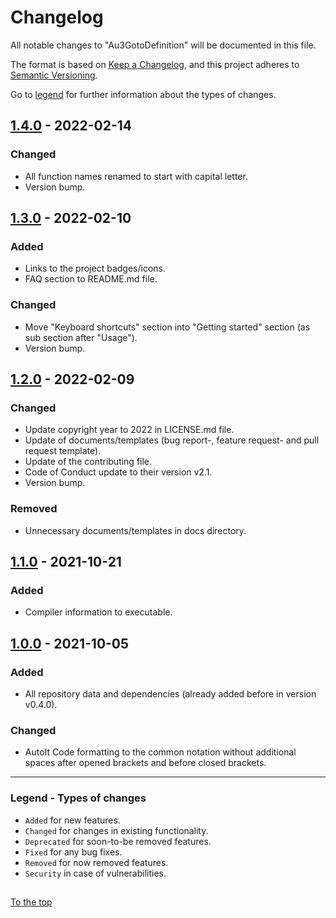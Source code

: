 #####

# Changelog

All notable changes to "Au3GotoDefinition" will be documented in this file.

The format is based on [Keep a Changelog](https://keepachangelog.com/en/1.0.0/),
and this project adheres to [Semantic Versioning](https://semver.org/spec/v2.0.0.html).

Go to [legend](#legend---types-of-changes) for further information about the types of changes.

## [1.4.0] - 2022-02-14

### Changed

- All function names renamed to start with capital letter.
- Version bump.

## [1.3.0] - 2022-02-10

### Added

- Links to the project badges/icons.
- FAQ section to README.md file.

### Changed

- Move "Keyboard shortcuts" section into "Getting started" section (as sub section after "Usage").
- Version bump.

## [1.2.0] - 2022-02-09

### Changed

- Update copyright year to 2022 in LICENSE.md file.
- Update of documents/templates (bug report-, feature request- and pull request template).
- Update of the contributing file.
- Code of Conduct update to their version v2.1.
- Version bump.

### Removed

- Unnecessary documents/templates in docs directory.

## [1.1.0] - 2021-10-21

### Added

- Compiler information to executable.

## [1.0.0] - 2021-10-05

### Added

- All repository data and dependencies (already added before in version v0.4.0).

### Changed

- AutoIt Code formatting to the common notation without additional spaces after opened brackets and before closed brackets.

[1.4.0]: https://github.com/Sven-Seyfert/Au3GotoDefinition/compare/v1.3.0...v1.4.0
[1.3.0]: https://github.com/Sven-Seyfert/Au3GotoDefinition/compare/v1.2.0...v1.3.0
[1.2.0]: https://github.com/Sven-Seyfert/Au3GotoDefinition/compare/v1.1.0...v1.2.0
[1.1.0]: https://github.com/Sven-Seyfert/Au3GotoDefinition/compare/v1.0.0...v1.1.0
[1.0.0]: https://github.com/Sven-Seyfert/Au3GotoDefinition/releases/tag/v1.0.0

---

### Legend - Types of changes

- `Added` for new features.
- `Changed` for changes in existing functionality.
- `Deprecated` for soon-to-be removed features.
- `Fixed` for any bug fixes.
- `Removed` for now removed features.
- `Security` in case of vulnerabilities.

##

[To the top](#)
